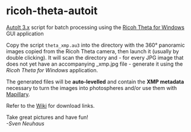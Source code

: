 ricoh-theta-autoit
==================

[AutoIt 3.x](https://www.autoitscript.com/site/autoit/) script for batch processing using the [Ricoh Theta for Windows](https://theta360.com/de/support/download/) GUI application

Copy the script `theta_xmp.au3` into the directory with the 360° panoramic images 
copied from the Ricoh Theta camera, then launch it (usually by double clicking).
It will scan the directory and - for every JPG image that does not yet have an 
accompanying _xmp.jpg file - generate it using the *Ricoh Theta for Windows* 
application.

The generated files will be **auto-levelled** and contain the **XMP metadata** necessary to
turn the images into photospheres and/or use them with [Mapillary](http://blog.mapillary.com/update/2014/09/10/support-for-pano.html).

Refer to the [Wiki](https://github.com/neuhaus/ricoh-theta-autoit/wiki) for
download links.

Take great pictures and have fun!<br>
*-Sven Neuhaus*
